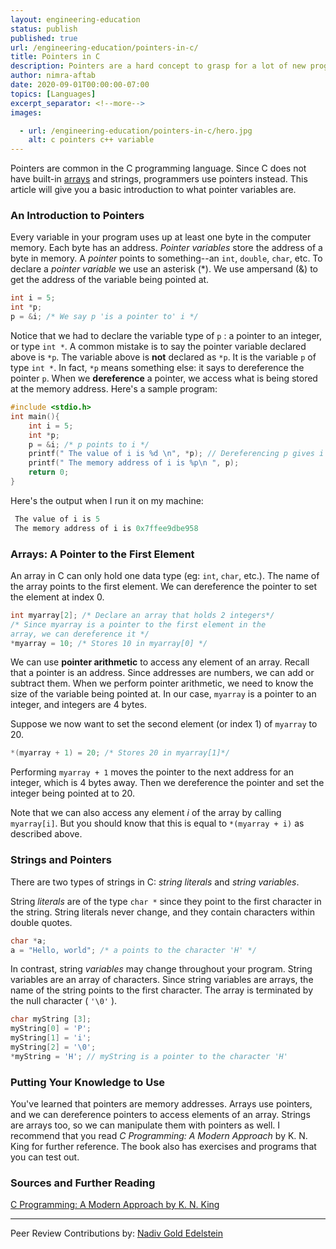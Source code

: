 ```yaml
---
layout: engineering-education
status: publish
published: true
url: /engineering-education/pointers-in-c/
title: Pointers in C
description: Pointers are a hard concept to grasp for a lot of new programmers. This article will help you understand what pointers are in C and how to use them.   
author: nimra-aftab
date: 2020-09-01T00:00:00-07:00
topics: [Languages]
excerpt_separator: <!--more-->
images:

  - url: /engineering-education/pointers-in-c/hero.jpg
    alt: c pointers c++ variable
---
```

Pointers are common in the C programming language. Since C does not have built-in [arrays](https://en.wikipedia.org/wiki/Array_data_structure) and strings, programmers use pointers instead. This article will give you a basic introduction to what pointer variables are.
<!--more-->

### An Introduction to Pointers
Every variable in your program uses up at least one byte in the computer memory. Each byte has an address. *Pointer variables* store the address of a byte in memory. A *pointer* points to something--an `int`, `double`, `char`, etc. To declare a *pointer variable* we use an asterisk (*). We use ampersand (&) to get the address of the variable being pointed at.

```c
int i = 5;
int *p;
p = &i; /* We say p 'is a pointer to' i */
```

Notice that we had to declare the variable type of `p` : a pointer to an integer, or type `int *`.
A common mistake is to say the pointer variable declared above is `*p`.  The variable above is **not** declared as `*p`. It is the variable `p` of type `int *`. In fact, `*p` means something else: it says to dereference the pointer `p`. When we **dereference** a pointer, we access what is being stored at the memory address. Here's a sample program:

```c
#include <stdio.h>
int main(){
    int i = 5;
    int *p;
    p = &i; /* p points to i */
    printf(" The value of i is %d \n", *p); // Dereferencing p gives i
    printf(" The memory address of i is %p\n ", p);
    return 0;
}
```

Here's the output when I run it on my machine:

```c
 The value of i is 5
 The memory address of i is 0x7ffee9dbe958
```

### Arrays: A Pointer to the First Element
An array in C can only hold one data type (eg: `int`, `char`, etc.).  The name of the array points to the first element. We can dereference the pointer to set the element at index 0.

```c
int myarray[2]; /* Declare an array that holds 2 integers*/
/* Since myarray is a pointer to the first element in the
array, we can dereference it */
*myarray = 10; /* Stores 10 in myarray[0] */
```

We can use **pointer arithmetic** to access any element of an array. Recall that a pointer is an address. Since addresses are numbers, we can add or subtract them. When we perform pointer arithmetic, we need to know the size of the variable being pointed at. In our case, `myarray` is a pointer to an integer, and integers are 4 bytes.

Suppose we now want to set the second element (or index 1) of `myarray` to 20.

```c
*(myarray + 1) = 20; /* Stores 20 in myarray[1]*/
```

Performing `myarray + 1` moves the pointer to the next address for an integer, which is 4 bytes away. Then we dereference the pointer and set the integer being pointed at to 20.

Note that we can also access any element *i* of the array by calling `myarray[i]`. But you should know that this is equal to `*(myarray + i)` as described above.

### Strings and Pointers
There are two types of strings in C: *string literals* and *string variables*.

String *literals* are of the type `char *` since they point to the first character in the string. String literals never change, and they contain characters within double quotes.

```c
char *a;
a = "Hello, world"; /* a points to the character 'H' */
```

In contrast, string *variables* may change throughout your program. String variables are an array of characters. Since string variables are arrays, the name of the string points to the first character. The array is terminated by the null character ( `'\0'` ).  

```c
char myString [3];
myString[0] = 'P';
myString[1] = 'i';
myString[2] = '\0';
*myString = 'H'; // myString is a pointer to the character 'H'
```
### Putting Your Knowledge to Use
You've learned that pointers are memory addresses. Arrays use pointers, and we can dereference pointers to access elements of an array. Strings are arrays too, so we can manipulate them with pointers as well. I recommend that you read *C Programming: A Modern Approach* by K. N. King for further reference. The book also has exercises and programs that you can test out.

### Sources and Further Reading
[C Programming: A Modern Approach by K. N. King](http://knking.com/books/c/)

---
Peer Review Contributions by: [Nadiv Gold Edelstein](/engineering-education/authors/nadiv-gold-edelstein/)
